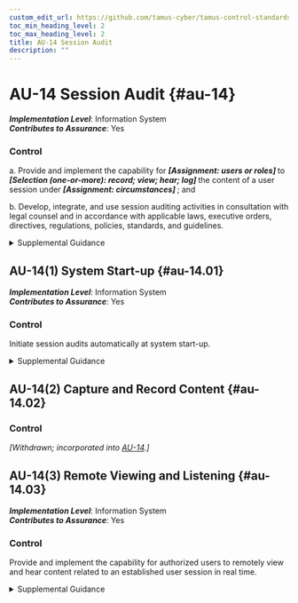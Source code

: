 ```yaml
---
custom_edit_url: https://github.com/tamus-cyber/tamus-control-standards/tree/main/content/tamus.edu/TAMUS_profile.xml
toc_min_heading_level: 2
toc_max_heading_level: 2
title: AU-14 Session Audit
description: ""
---
```


# AU-14 Session Audit {#au-14}

_**Implementation Level**_: Information System\
_**Contributes to Assurance**_: Yes

### Control



a. Provide and implement the capability for <strong title="au-14_odp.01"> <em>[Assignment: users or roles]</em> </strong> to <strong title="au-14_odp.02"> <em>[Selection (one-or-more): record; view; hear; log]</em> </strong> the content of a user session under <strong title="au-14_odp.03"> <em>[Assignment: circumstances]</em> </strong> ; and

b. Develop, integrate, and use session auditing activities in consultation with legal counsel and in accordance with applicable laws, executive orders, directives, regulations, policies, standards, and guidelines.


<details><summary>Supplemental Guidance</summary>Session audits can include monitoring keystrokes, tracking websites visited, and recording information and/or file transfers. Session audit capability is implemented in addition to event logging and may involve implementation of specialized session capture technology. Organizations consider how session auditing can reveal information about individuals that may give rise to privacy risk as well as how to mitigate those risks. Because session auditing can impact system and network performance, organizations activate the capability under well-defined situations (e.g., the organization is suspicious of a specific individual). Organizations consult with legal counsel, civil liberties officials, and privacy officials to ensure that any legal, privacy, civil rights, or civil liberties issues, including the use of personally identifiable information, are appropriately addressed.</details>


## AU-14(1) System Start-up {#au-14.01}

_**Implementation Level**_: Information System\
_**Contributes to Assurance**_: Yes

### Control

Initiate session audits automatically at system start-up.


<details><summary>Supplemental Guidance</summary>The automatic initiation of session audits at startup helps to ensure that the information being captured on selected individuals is complete and not subject to compromise through tampering by malicious threat actors.</details>


## AU-14(2) Capture and Record Content {#au-14.02}

### Control

<em>[Withdrawn; incorporated into [AU-14](/catalog/au/au-14#au-14).]</em>



## AU-14(3) Remote Viewing and Listening {#au-14.03}

_**Implementation Level**_: Information System\
_**Contributes to Assurance**_: Yes

### Control

Provide and implement the capability for authorized users to remotely view and hear content related to an established user session in real time.


<details><summary>Supplemental Guidance</summary>None.</details>
